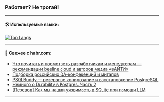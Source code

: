 ### Работает? Не трогай!

---
<!--
#### 🛠️ Technical stack:

![Java](https://img.shields.io/badge/Java-informational?logo=Oracle&style=flat&logoColor=white&color=FF4500)
![Kotlin](https://img.shields.io/badge/Kotlin-informational?logo=Kotlin&style=flat&logoColor=white&color=774D97)
![TS](https://img.shields.io/badge/TypeScript-informational?logo=typeScript&style=flat&logoColor=black&color=017acc)
![Python](https://img.shields.io/badge/Python-informational?logo=Python&style=flat&logoColor=black&color=ffdd54) <br>
![Spring](https://img.shields.io/badge/Spring-informational?logo=Spring&style=flat&logoColor=white&color=6DB33F) 
![SpringBoot](https://img.shields.io/badge/SpringBoot-informational?logo=SpringBoot&style=flat&logoColor=white&color=6DB33F)
![Nest](https://img.shields.io/badge/NestJS-informational?logo=NestJS&style=flat&logoColor=white&color=E0234E) 
![NodeJS](https://img.shields.io/badge/NodeJS-informational?logo=node.js&style=flat&logoColor=white&color=70A760)<br>
![PostgreSQL](https://img.shields.io/badge/PostgreSQL-informational?logo=PostgreSQL&style=flat&logoColor=white&color=DAA520)
![MongoDB](https://img.shields.io/badge/MongoDB-informational?logo=MongoDB&style=flat&logoColor=white&color=870000)
![Apache](https://img.shields.io/badge/Apache-informational?logo=apache&style=flat&logoColor=white&color=f74e28)

___ 
-->

#### 🛠️ Используемые языки:

[![Top Langs](https://github-readme-stats-82jvfl3w3-advtsettinggmailcoms-projects.vercel.app/api/top-langs/?username=zloylis&langs_count=10&hide_title=true&title_color=e6edf3&size_weight=0.5&count_weight=0.5&layout=compact&hide_progress=true&hide_border=true&theme=dracula)](https://github.com/zloylis)

<!---


####  :octocat:&nbsp;&nbsp; Статистика:

![GitHub stats](https://github-readme-stats-u2qms2cxw-advtsettinggmailcoms-projects.vercel.app/api?username=zloylis&show_icons=true&hide_border=true&theme=dracula&title_color=e6edf3&include_all_commits=true&count_private=true&hide_rank=false&hide_title=true&rank_icon=github)
-->
---

#### 💬 Свежее с habr.com:

<!-- BLOG-POST-LIST:START -->
- [Что почитать и посмотреть разработчикам и менеджерам — рекомендации beeline cloud и авторов медиа «вАЙТИ»](https://habr.com/ru/companies/beeline_cloud/articles/855814/?utm_source=habrahabr&utm_medium=rss&utm_campaign=855814)
- [Подборка российских QA-конференций и митапов](https://habr.com/ru/articles/855914/?utm_source=habrahabr&utm_medium=rss&utm_campaign=855914)
- [PSQLBuddy — резервное копирование и восстановление PostgreSQL](https://habr.com/ru/articles/855912/?utm_source=habrahabr&utm_medium=rss&utm_campaign=855912)
- [Немного о Durability в Postgres. Часть 2](https://habr.com/ru/articles/855910/?utm_source=habrahabr&utm_medium=rss&utm_campaign=855910)
- [[Перевод] Как мы нашли уязвимость в SQLite при помощи LLM](https://habr.com/ru/articles/855882/?utm_source=habrahabr&utm_medium=rss&utm_campaign=855882)
<!-- BLOG-POST-LIST:END -->

---
